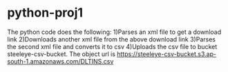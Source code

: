 # python-proj1

The python code does the following:
  1)Parses an xml file to get a download link
  2)Downloads another xml file from the above download link
  3)Parses the second xml file and converts it to csv
  4)Uploads the csv file to bucket steeleye-csv-bucket. The object url is
    https://steeleye-csv-bucket.s3.ap-south-1.amazonaws.com/DLTINS.csv
